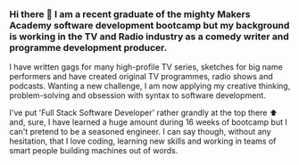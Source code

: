 ### Hi there 👋 I am a recent graduate of the mighty Makers Academy software development bootcamp but my background is working in the TV and Radio industry as a comedy writer and programme development producer.

I have written gags for many high-profile TV series, sketches for big name performers and have created original TV programmes, radio shows and podcasts. Wanting a new challenge, I am now applying my creative thinking, problem-solving and obsession with syntax to software development.

I've put 'Full Stack Software Developer' rather grandly at the top there ⬆️ and, sure, I have learned a huge amount during 16 weeks of bootcamp but I can't pretend to be a seasoned engineer. I can say though, without any hesitation, that I love coding, learning new skills and working in teams of smart people building machines out of words.

<!--
**sirdavy/sirdavy** is a ✨ _special_ ✨ repository because its `README.md` (this file) appears on your GitHub profile.

Here are some ideas to get you started:

- 🔭 I’m currently working on ...
- 🌱 I’m currently learning ...
- 👯 I’m looking to collaborate on ...
- 🤔 I’m looking for help with ...
- 💬 Ask me about ...
- 📫 How to reach me: ...
- 😄 Pronouns: ...
- ⚡ Fun fact: ...
-->
